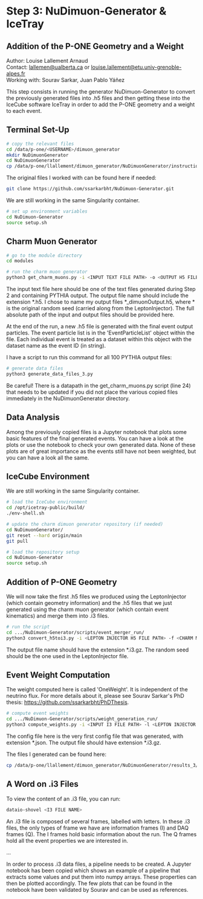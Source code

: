 # Step 3: NuDimuon-Generator & IceTray

## Addition of the P-ONE Geometry and a Weight

Author: Louise Lallement Arnaud  
Contact: lallemen@ualberta.ca or louise.lallement@etu.univ-grenoble-alpes.fr  
Working with: Sourav Sarkar, Juan Pablo Yáñez

This step consists in running the generator NuDimuon-Generator to convert the previously generated files into .h5 files and then getting these into the IceCube software IceTray in order to add the P-ONE geometry and a weight to each event.

## Terminal Set-Up

```bash
# copy the relevant files
cd /data/p-one/<USERNAME>/dimuon_generator
mkdir NuDimuonGenerator
cd NuDimuonGenerator
cp /data/p-one/llallement/dimuon_generator/NuDimuonGenerator/instructions_3/*
```

The original files I worked with can be found here if needed:
```bash
git clone https://github.com/ssarkarbht/NuDimuon-Generator.git
```

We are still working in the same Singularity container.

```bash
# set up environment variables
cd NuDimuon-Generator
source setup.sh
```

## Charm Muon Generator

```bash
# go to the module directory
cd modules

# run the charm muon generator
python3 get_charm_muons.py -i <INPUT TEXT FILE PATH> -o <OUTPUT H5 FILE PATH> -m water -s <RANDOM SEED>
```

The input text file here should be one of the text files generated during Step 2 and containing PYTHIA output. The output file name should include the extension *.h5. I chose to name my output files *_dimuonOutput.h5, where * is the original random seed (carried along from the LeptonInjector). The full absolute path of the input and output files should be provided here.

At the end of the run, a new .h5 file is generated with the final event output particles. The event particle list is in the 'EventParticleList' object within the file. Each individual event is treated as a dataset within this object with the dataset name as the event ID (in string).

I have a script to run this command for all 100 PYTHIA output files:

```bash
# generate data files
python3 generate_data_files_3.py
```

Be careful! There is a datapath in the get_charm_muons.py script (line 24) that needs to be updated if you did not place the various copied files immediately in the NuDimuonGenerator directory.

## Data Analysis

Among the previously copied files is a Jupyter notebook that plots some basic features of the final generated events. You can have a look at the plots or use the notebook to check your own generated data. None of these plots are of great importance as the events still have not been weighted, but you can have a look all the same.

## IceCube Environment

We are still working in the same Singularity container.

```bash
# load the IceCube environment
cd /opt/icetray-public/build/
./env-shell.sh

# update the charm dimuon generator repository (if needed)
cd NuDimuonGenerator/
git reset --hard origin/main
git pull

# load the repository setup
cd NuDimuon-Generator
source setup.sh
```

## Addition of P-ONE Geometry

We will now take the first .h5 files we produced using the LeptonInjector (which contain geometry information) and the .h5 files that we just generated using the charm muon generator (which contain event kinematics) and merge them into .i3 files.

```bash
# run the script
cd .../NuDimuon-Generator/scripts/event_merger_run/
python3 convert_h5toi3.py -i <LEPTON INJECTOR H5 FILE PATH> -f <CHARM MUON H5 FILE PATH> -o <OUTPUT I3 FILE PATH> -s <RANCOM SEED>
```

The output file name should have the extension *.i3.gz. The random seed should be the one used in the LeptonInjector file.

## Event Weight Computation

The weight computed here is called 'OneWeight'. It is independent of the neutrino flux. For more details about it, please see Sourav Sarkar's PhD thesis: https://github.com/ssarkarbht/PhDThesis.

```bash
# compute event weights
cd .../NuDimuon-Generator/scripts/weight_generation_run/
python3 compute_weights.py -i <INPUT I3 FILE PATH> -l <LEPTON INJECTOR H5 FILE PATH> -c <CHARM MUON H5 FILE PATH> -f <LEPTON INJECTOR CONFIG FILE PATH> -o <OUTPUT I3 FILE PATH>
```

The config file here is the very first config file that was generated, with extension *.json. The output file should have extension *.i3.gz.

The files I generated can be found here:
```bash
cp /data/p-one/llallement/dimuon_generator/NuDimuonGenerator/results_3/
```

## A Word on .i3 Files

To view the content of an .i3 file, you can run:
```bash
dataio-shovel <I3 FILE NAME>
```

An .i3 file is composed of several frames, labelled with letters. In these .i3 files, the only types of frame we have are information frames (I) and DAQ frames (Q). The I frames hold basic information about the run. The Q frames hold all the event properties we are interested in. 

...

In order to process .i3 data files, a pipeline needs to be created. A Jupyter notebook has been copied which shows an example of a pipeline that extracts some values and put them into numpy arrays. These properties can then be plotted accordingly. The few plots that can be found in the notebook have been validated by Sourav and can be used as references.
